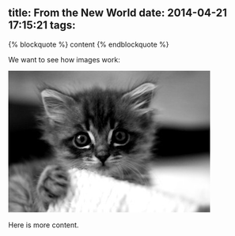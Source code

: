 title: From the New World
date: 2014-04-21 17:15:21
tags:
---

{% blockquote %}
content
{% endblockquote %}

We want to see how images work:

![Alt text](/images/287.jpg "Optional title")

Here is more content.